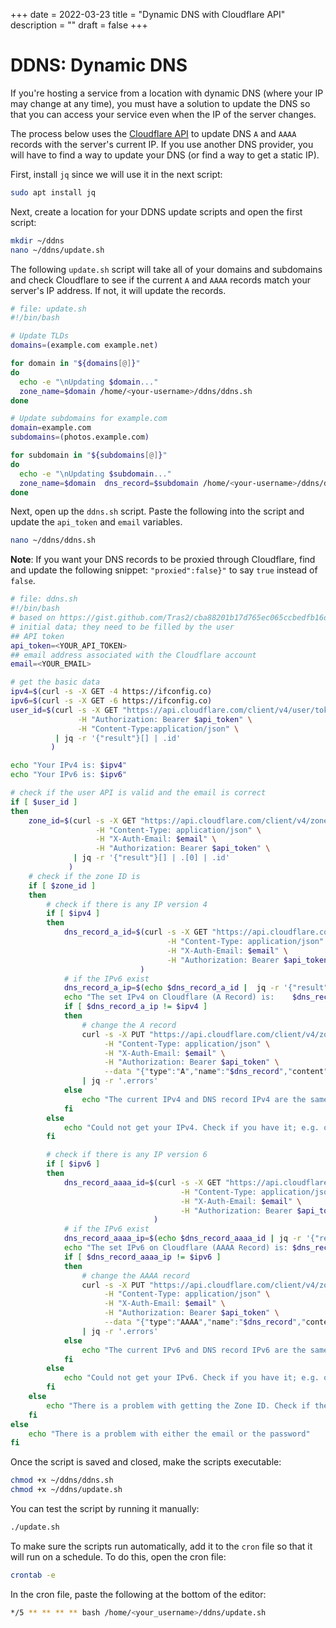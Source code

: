 +++
date = 2022-03-23
title = "Dynamic DNS with Cloudflare API"
description = ""
draft = false
+++

# DDNS: Dynamic DNS

If you\'re hosting a service from a location with dynamic DNS (where
your IP may change at any time), you must have a solution to update the
DNS so that you can access your service even when the IP of the server
changes.

The process below uses the [Cloudflare API](https://api.cloudflare.com/)
to update DNS `A` and `AAAA` records with the
server\'s current IP. If you use another DNS provider, you will have to
find a way to update your DNS (or find a way to get a static IP).

First, install `jq` since we will use it in the next script:

```sh
sudo apt install jq
```

Next, create a location for your DDNS update scripts and open the first
script:

```sh
mkdir ~/ddns
nano ~/ddns/update.sh
```

The following `update.sh` script will take all of your
domains and subdomains and check Cloudflare to see if the current
`A` and `AAAA` records match your server\'s IP
address. If not, it will update the records.

```sh
# file: update.sh
#!/bin/bash

# Update TLDs
domains=(example.com example.net)

for domain in "${domains[@]}"
do
  echo -e "\nUpdating $domain..."
  zone_name=$domain /home/<your-username>/ddns/ddns.sh
done

# Update subdomains for example.com
domain=example.com
subdomains=(photos.example.com)

for subdomain in "${subdomains[@]}"
do
  echo -e "\nUpdating $subdomain..."
  zone_name=$domain  dns_record=$subdomain /home/<your-username>/ddns/ddns.sh
done
```

Next, open up the `ddns.sh` script. Paste the following into
the script and update the `api_token` and `email`
variables.

```sh
nano ~/ddns/ddns.sh
```

**Note**: If you want your DNS records to be proxied through Cloudflare,
find and update the following snippet: `"proxied":false}"` to
say `true` instead of `false`.

```sh
# file: ddns.sh
#!/bin/bash
# based on https://gist.github.com/Tras2/cba88201b17d765ec065ccbedfb16d9a
# initial data; they need to be filled by the user
## API token
api_token=<YOUR_API_TOKEN>
## email address associated with the Cloudflare account
email=<YOUR_EMAIL>

# get the basic data
ipv4=$(curl -s -X GET -4 https://ifconfig.co)
ipv6=$(curl -s -X GET -6 https://ifconfig.co)
user_id=$(curl -s -X GET "https://api.cloudflare.com/client/v4/user/tokens/verify" \
               -H "Authorization: Bearer $api_token" \
               -H "Content-Type:application/json" \
          | jq -r '{"result"}[] | .id'
         )

echo "Your IPv4 is: $ipv4"
echo "Your IPv6 is: $ipv6"

# check if the user API is valid and the email is correct
if [ $user_id ]
then
    zone_id=$(curl -s -X GET "https://api.cloudflare.com/client/v4/zones?name=$zone_name&status=active" \
                   -H "Content-Type: application/json" \
                   -H "X-Auth-Email: $email" \
                   -H "Authorization: Bearer $api_token" \
              | jq -r '{"result"}[] | .[0] | .id'
             )
    # check if the zone ID is
    if [ $zone_id ]
    then
        # check if there is any IP version 4
        if [ $ipv4 ]
        then
            dns_record_a_id=$(curl -s -X GET "https://api.cloudflare.com/client/v4/zones/$zone_id/dns_records?type=A&name=$dns_record"  \
                                   -H "Content-Type: application/json" \
                                   -H "X-Auth-Email: $email" \
                                   -H "Authorization: Bearer $api_token"
                             )
            # if the IPv6 exist
            dns_record_a_ip=$(echo $dns_record_a_id |  jq -r '{"result"}[] | .[0] | .content')
            echo "The set IPv4 on Cloudflare (A Record) is:    $dns_record_a_ip"
            if [ $dns_record_a_ip != $ipv4 ]
            then
                # change the A record
                curl -s -X PUT "https://api.cloudflare.com/client/v4/zones/$zone_id/dns_records/$(echo $dns_record_a_id | jq -r '{"result"}[] | .[0] | .id')" \
                     -H "Content-Type: application/json" \
                     -H "X-Auth-Email: $email" \
                     -H "Authorization: Bearer $api_token" \
                     --data "{"type":"A","name":"$dns_record","content":"$ipv4","ttl":1,"proxied":false}" \
                | jq -r '.errors'
            else
                echo "The current IPv4 and DNS record IPv4 are the same."
            fi
        else
            echo "Could not get your IPv4. Check if you have it; e.g. on https://ifconfig.co"
        fi

        # check if there is any IP version 6
        if [ $ipv6 ]
        then
            dns_record_aaaa_id=$(curl -s -X GET "https://api.cloudflare.com/client/v4/zones/$zone_id/dns_records?type=AAAA&name=$dns_record"  \
                                      -H "Content-Type: application/json" \
                                      -H "X-Auth-Email: $email" \
                                      -H "Authorization: Bearer $api_token"
                                )
            # if the IPv6 exist
            dns_record_aaaa_ip=$(echo $dns_record_aaaa_id | jq -r '{"result"}[] | .[0] | .content')
            echo "The set IPv6 on Cloudflare (AAAA Record) is: $dns_record_aaaa_ip"
            if [ $dns_record_aaaa_ip != $ipv6 ]
            then
                # change the AAAA record
                curl -s -X PUT "https://api.cloudflare.com/client/v4/zones/$zone_id/dns_records/$(echo $dns_record_aaaa_id | jq -r '{"result"}[] | .[0] | .id')" \
                     -H "Content-Type: application/json" \
                     -H "X-Auth-Email: $email" \
                     -H "Authorization: Bearer $api_token" \
                     --data "{"type":"AAAA","name":"$dns_record","content":"$ipv6","ttl":1,"proxied":false}" \
                | jq -r '.errors'
            else
                echo "The current IPv6 and DNS record IPv6 are the same."
            fi
        else
            echo "Could not get your IPv6. Check if you have it; e.g. on https://ifconfig.co"
        fi
    else
        echo "There is a problem with getting the Zone ID. Check if the Zone Name is correct."
    fi
else
    echo "There is a problem with either the email or the password"
fi
```

Once the script is saved and closed, make the scripts executable:

```sh
chmod +x ~/ddns/ddns.sh
chmod +x ~/ddns/update.sh
```

You can test the script by running it manually:

```sh
./update.sh
```

To make sure the scripts run automatically, add it to the
`cron` file so that it will run on a schedule. To do this,
open the cron file:

```sh
crontab -e
```

In the cron file, paste the following at the bottom of the editor:

```sh
*/5 ** ** ** ** bash /home/<your_username>/ddns/update.sh
```
